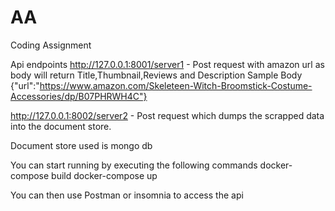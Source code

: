 # AA
Coding Assignment

Api endpoints
http://127.0.0.1:8001/server1 - Post request with amazon url as body will return Title,Thumbnail,Reviews and Description
Sample Body {"url":"https://www.amazon.com/Skeleteen-Witch-Broomstick-Costume-Accessories/dp/B07PHRWH4C"}

http://127.0.0.1:8002/server2 - Post request which dumps the scrapped data into the document store.



Document store used is mongo db

You can start running by executing the following commands
docker-compose build
docker-compose up

You can then use Postman or insomnia to access the api
